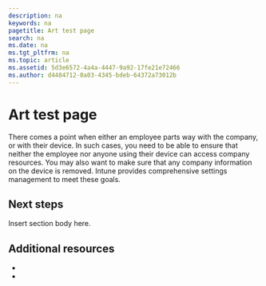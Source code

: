 ```yaml
---
description: na
keywords: na
pagetitle: Art test page
search: na
ms.date: na
ms.tgt_pltfrm: na
ms.topic: article
ms.assetid: 5d3e6572-4a4a-4447-9a92-17fe21e72466
ms.author: d4484712-0a03-4345-bdeb-64372a73012b
---
```

# Art test page
There comes a point when either an employee parts way with the company, or with their device. In such cases, you need to be able to ensure that neither the employee nor anyone using their device can access company resources. You may also want to make sure that any company information on the device is removed. Intune provides comprehensive settings management to meet these goals.

## Next steps
Insert section body here.

## Additional resources

-

-

